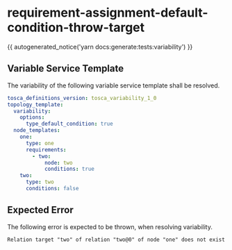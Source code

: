 # requirement-assignment-default-condition-throw-target

{{ autogenerated_notice('yarn docs:generate:tests:variability') }}


## Variable Service Template

The variability of the following variable service template shall be resolved.

```yaml linenums="1"
tosca_definitions_version: tosca_variability_1_0
topology_template:
  variability:
    options:
      type_default_condition: true
  node_templates:
    one:
      type: one
      requirements:
        - two:
            node: two
            conditions: true
    two:
      type: two
      conditions: false
```





## Expected Error

The following error is expected to be thrown, when resolving variability.

```text linenums="1"
Relation target "two" of relation "two@0" of node "one" does not exist
```
